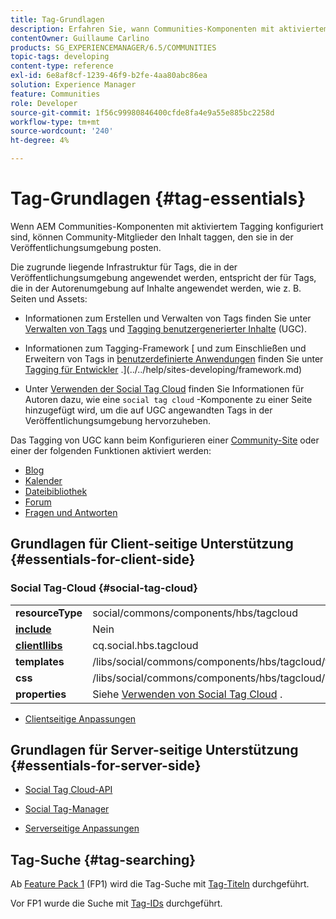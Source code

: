 ```yaml
---
title: Tag-Grundlagen
description: Erfahren Sie, wann Communities-Komponenten mit aktiviertem Tagging konfiguriert sind. Community-Mitglieder können Inhalte taggen, die sie in der Veröffentlichungsumgebung posten.
contentOwner: Guillaume Carlino
products: SG_EXPERIENCEMANAGER/6.5/COMMUNITIES
topic-tags: developing
content-type: reference
exl-id: 6e8af8cf-1239-46f9-b2fe-4aa80abc86ea
solution: Experience Manager
feature: Communities
role: Developer
source-git-commit: 1f56c99980846400cfde8fa4e9a55e885bc2258d
workflow-type: tm+mt
source-wordcount: '240'
ht-degree: 4%

---
```


# Tag-Grundlagen {#tag-essentials}

Wenn AEM Communities-Komponenten mit aktiviertem Tagging konfiguriert sind, können Community-Mitglieder den Inhalt taggen, den sie in der Veröffentlichungsumgebung posten.

Die zugrunde liegende Infrastruktur für Tags, die in der Veröffentlichungsumgebung angewendet werden, entspricht der für Tags, die in der Autorenumgebung auf Inhalte angewendet werden, wie z. B. Seiten und Assets:

* Informationen zum Erstellen und Verwalten von Tags finden Sie unter [Verwalten von Tags](../../help/sites-administering/tags.md) und [Tagging benutzergenerierter Inhalte](tag-ugc.md) (UGC).

* Informationen zum Tagging-Framework [ und zum Einschließen und Erweitern von Tags in [benutzerdefinierte Anwendungen](../../help/sites-developing/building.md) finden Sie unter [Tagging für Entwickler](../../help/sites-developing/tags.md) .](../../help/sites-developing/framework.md)

* Unter [Verwenden der Social Tag Cloud](tagcloud.md) finden Sie Informationen für Autoren dazu, wie eine `social tag cloud` -Komponente zu einer Seite hinzugefügt wird, um die auf UGC angewandten Tags in der Veröffentlichungsumgebung hervorzuheben.

Das Tagging von UGC kann beim Konfigurieren einer [Community-Site](sites-console.md#tagging) oder einer der folgenden Funktionen aktiviert werden:

* [Blog](blog-feature.md)
* [Kalender](calendar.md)
* [Dateibibliothek](file-library.md)
* [Forum](forum.md)
* [Fragen und Antworten](working-with-qna.md)

## Grundlagen für Client-seitige Unterstützung {#essentials-for-client-side}

### Social Tag-Cloud {#social-tag-cloud}

<table>
 <tbody>
  <tr>
   <td> <strong>resourceType</strong></td>
   <td>social/commons/components/hbs/tagcloud</td>
  </tr>
  <tr>
   <td> <a href="scf.md#add-or-include-a-communities-component"><strong>include</strong></a></td>
   <td>Nein</td>
  </tr>
  <tr>
   <td> <a href="clientlibs.md"><strong>clientllibs</strong></a></td>
   <td>cq.social.hbs.tagcloud</td>
  </tr>
  <tr>
   <td> <strong>templates</strong></td>
   <td> /libs/social/commons/components/hbs/tagcloud/tagcloud.hbs<br /> </td>
  </tr>
  <tr>
   <td> <strong>css</strong></td>
   <td> /libs/social/commons/components/hbs/tagcloud/clientlibs/tagcloud.css</td>
  </tr>
  <tr>
   <td><strong>properties</strong></td>
   <td>Siehe <a href="tagcloud.md">Verwenden von Social Tag Cloud</a> .</td>
  </tr>
 </tbody>
</table>

* [Clientseitige Anpassungen](client-customize.md)

## Grundlagen für Server-seitige Unterstützung {#essentials-for-server-side}

* [Social Tag Cloud-API](https://developer.adobe.com/experience-manager/reference-materials/6-5/javadoc/com/adobe/cq/social/commons/tagcloud/api/package-summary.html)

* [Social Tag-Manager](https://developer.adobe.com/experience-manager/reference-materials/6-5/javadoc/com/adobe/cq/social/commons/tagging/package-summary.html)

* [Serverseitige Anpassungen](server-customize.md)

## Tag-Suche {#tag-searching}

Ab [Feature Pack 1](deploy-communities.md#latestfeaturepack) (FP1) wird die Tag-Suche mit [Tag-Titeln](../../help/sites-developing/framework.md#tag-characteristics) durchgeführt.

Vor FP1 wurde die Suche mit [Tag-IDs](../../help/sites-developing/framework.md#tagid) durchgeführt.
